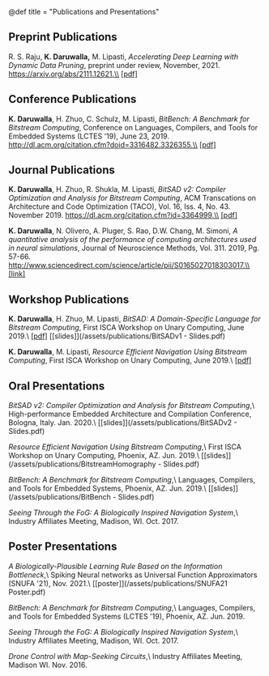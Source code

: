 @def title = "Publications and Presentations"

## Preprint Publications

R. S. Raju, **K. Daruwalla,** M. Lipasti, *Accelerating Deep Learning with Dynamic Data Pruning*, preprint under review, November, 2021. https://arxiv.org/abs/2111.12621.\\
[[pdf]](https://arxiv.org/abs/2111.12621)

## Conference Publications

**K. Daruwalla**, H. Zhuo, C. Schulz, M. Lipasti, *BitBench: A Benchmark for Bitstream Computing*, Conference on Languages, Compilers, and Tools for Embedded Systems (LCTES '19), June 23, 2019. http://dl.acm.org/citation.cfm?doid=3316482.3326355.\\
[[pdf]](https://dl.acm.org/authorize?N681037)

## Journal Publications

**K. Daruwalla**, H. Zhuo, R. Shukla, M. Lipasti, *BitSAD v2: Compiler Optimization and Analysis for Bitstream Computing*, ACM Transcations on Architecture and Code Optimization (TACO), Vol. 16, Iss. 4, No. 43. November 2019. https://dl.acm.org/citation.cfm?id=3364999.\\
[[pdf]](https://dl.acm.org/doi/10.1145/3364999?cid=99659434975)

**K. Daruwalla**, N. Olivero, A. Pluger, S. Rao, D.W. Chang, M. Simoni, *A quantitative analysis of the performance of computing architectures used in neural simulations*, Journal of Neuroscience Methods, Vol. 311. 2019, Pg. 57-66. http://www.sciencedirect.com/science/article/pii/S0165027018303017.\\
[[link]](http://www.sciencedirect.com/science/article/pii/S0165027018303017)

## Workshop Publications

**K. Daruwalla**, H. Zhuo, M. Lipasti, *BitSAD: A Domain-Specific Language for Bitstream Computing*, First ISCA Workshop on Unary Computing, June 2019.\\
[[pdf]](/assets/publications/BitSADv1.pdf) [[slides]](/assets/publications/BitSADv1 - Slides.pdf)

**K. Daruwalla**, M. Lipasti, *Resource Efficient Navigation Using Bitstream Computing*, First ISCA Workshop on Unary Computing, June 2019.\\
[[pdf]](/assets/publications/BitstreamHomography.pdf)

## Oral Presentations

*BitSAD v2: Compiler Optimization and Analysis for Bitstream Computing*,\\
High-performance Embedded Architecture and Compilation Conference, Bologna, Italy. Jan. 2020.\\
[[slides]](/assets/publications/BitSADv2 - Slides.pdf)

*Resource Efficient Navigation Using Bitstream Computing*,\\
First ISCA Workshop on Unary Computing, Phoenix, AZ. Jun. 2019.\\
[[slides]](/assets/publications/BitstreamHomography - Slides.pdf)

*BitBench: A Benchmark for Bitstream Computing*,\\
Languages, Compilers, and Tools for Embedded Systems, Phoenix, AZ. Jun. 2019.\\
[[slides]](/assets/publications/BitBench - Slides.pdf)

*Seeing Through the FoG: A Biologically Inspired Navigation System*,\\
Industry Affiliates Meeting, Madison, WI. Oct. 2017.

## Poster Presentations

*A Biologically-Plausible Learning Rule Based on the Information Bottleneck*,\\
Spiking Neural networks as Universal Function Approximators (SNUFA '21), Nov. 2021.\\
[[poster]](/assets/publications/SNUFA21 Poster.pdf)

*BitBench: A Benchmark for Bitstream Computing*,\\
Languages, Compilers, and Tools for Embedded Systems (LCTES '19), Phoenix, AZ. Jun. 2019.

*Seeing Through the FoG: A Biologically Inspired Navigation System*,\\
Industry Affiliates Meeting, Madison, WI. Oct. 2017.

*Drone Control with Map-Seeking Circuits*,\\
Industry Affiliates Meeting, Madison WI. Nov. 2016.